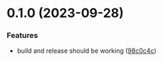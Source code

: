 # 0.1.0 (2023-09-28)


### Features

* build and release should be working ([98c0c4c](https://github.com/iloveitaly/ansible-dotfiles-bootstrap/commit/98c0c4cf957314b88bb40642ac83f9022fd38778))



